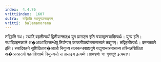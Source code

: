 ```yaml
---
index:  4.4.76
vrittiindex:  1607
sutra:  तद्विहति रथयुगप्रासङ्गम्
vritti:  balamanorama 
---
```


तद्विहति रथ। रथादि वहतीत्यर्थे द्वितीयान्ताद्रथ युग प्रासङ्ग इति त्रयाद्यत्स्यादित्यर्थः। युग्य इति। रथादिवहनकाले अ�आआदिस्कन्धेषु तिर्यग्यत् काष्ठमीषत्प्रोतमासज्यते तद्युगम्। तद्विहतीत्यर्थः। दमनकाले इति। रथादिवहने सुशिक्षिताव�आऔ नियुज्य तत्स्कन्धवाह्ययुगे यद्युगान्तरमासज्य तस्मिन्नशिक्षिता अ�आआदयो वहनशिक्षार्थ नियुज्यन्ते स प्रासङ्ग इत्यर्थः। `प्रासङ्गो ना युगाद्युगे` इत्यमरः।

